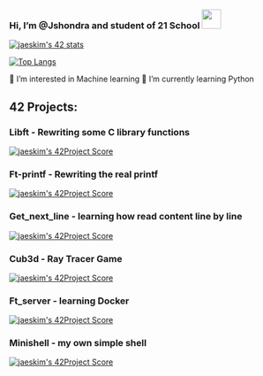 ### Hi, I’m @Jshondra and student of 21 School <img src=https://user-images.githubusercontent.com/1303154/88677602-1635ba80-d120-11ea-84d8-d263ba5fc3c0.gif width="35">

[![jaeskim's 42 stats](https://badge42.herokuapp.com/api/stats/jshondra?privacyEmail=true)](https://www.42.fr/)

[![Top Langs](https://github-readme-stats.vercel.app/api/top-langs/?username=Jshondra&layout=compact)](https://github.com/anuraghazra/github-readme-stats)

👀 I’m interested in Machine learning
🌱 I’m currently learning Python

## 42 Projects:
### Libft - Rewriting some C library functions
[![jaeskim's 42Project Score](https://badge42.herokuapp.com/api/project/jshondra/Libft)](https://github.com/Jshondra/libft)

### Ft-printf - Rewriting the real printf
[![jaeskim's 42Project Score](https://badge42.herokuapp.com/api/project/jshondra/ft_printf)](https://github.com/Jshondra/ft_printf)

### Get_next_line - learning how read content line by line
[![jaeskim's 42Project Score](https://badge42.herokuapp.com/api/project/jshondra/get_next_line)](https://github.com/Jshondra/get_next_line)

### Cub3d - Ray Tracer Game
[![jaeskim's 42Project Score](https://badge42.herokuapp.com/api/project/jshondra/cub3d)](https://github.com/Jshondra/cub3d)

### Ft_server - learning Docker
[![jaeskim's 42Project Score](https://badge42.herokuapp.com/api/project/jshondra/ft_server)](https://github.com/Jshondra/ft_server)

### Minishell - my own simple shell
[![jaeskim's 42Project Score](https://badge42.herokuapp.com/api/project/jshondra/minishell)](https://github.com/Jshondra/minishell)
